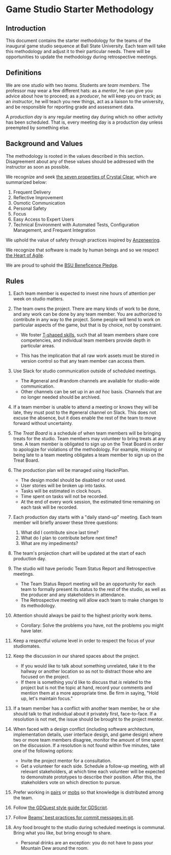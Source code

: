 # Game Studio Starter Methodology

## Introduction

This document contains the starter methodology for the teams
of the inaugural game studio sequence at Ball State University.
Each team will take this methodology and adjust it to their
particular needs. There will be opportunities to update the
methodology during retrospective meetings.

## Definitions

We are one _studio_ with two _teams_. Students are _team members_. The professor may wear a few different hats: as a _mentor_, he can give you advice about how to proceed; as a _producer_, he will keep you on track; as an _instructor_, he will teach you new things, act as a liaison to the university, and be responsible for reporting grade and assessment data.

A _production day_ is any regular meeting day during which
no other activity has been scheduled. That is, every meeting 
day is a production day unless preempted by something else.

## Background and Values

The methodology is rooted in the values described in this section. Disagreement
about any of these values should be addressed with the instructor as soon as
possible.

We recognize and seek [the seven properties of Crystal
Clear](https://www.projectsmart.co.uk/7-properties-of-highly-successful-projects-from-crystal-clear.php),
which are summarized below:
1. Frequent Delivery
2. Reflective Improvement
3. Osmotic Communication
4. Personal Safety
5. Focus
6. Easy Access to Expert Users
7. Technical Environment with Automated Tests, Configuration Management, and
   Frequent Integration

We uphold the value of safety through practices inspired by
[Anzeneering](https://www.industriallogic.com/blog/anzeneering/).

We recognize that software is made by human beings and so we respect [the Heart of Agile](https://heartofagile.com).

We are proud to uphold the [BSU Beneficence Pledge](https://www.bsu.edu/about/beneficence).


## Rules

1. Each team member is expected to invest nine hours of attention per week on studio matters. 

1. The team owns the project. There are many kinds of work to be done, and any work can be done by any team member. You are authorized to contribute in any way to the project. Some people will tend to work on particular aspects of the game, but that is by choice, not by constraint.

    - We foster [T-shaped
      skills](https://en.wikipedia.org/wiki/T-shaped_skills), such that all team members share core competencies, and individual team members provide depth in particular areas.

    - This has the implication that all raw work assets must be stored in version control so that any team member can access them.

1. Use Slack for studio communication outside of scheduled meetings.
    - The #general and #random channels are available for studio-wide communication.
    - Other channels can be set up in an _ad hoc_ basis. Channels that are no longer needed should be archived.

1. If a team member is unable to attend a meeting or knows they will be late,
   they must post to the #general channel on Slack. This does not excuse the absence, but it does enable the rest of the team to move forward without uncertainty.

1. The _Treat Board_ is a schedule of when team members will be bringing treats for the studio. Team members may volunteer to bring treats at any time. A team member is obligated to sign up on the Treat Board in order to apologize for violations of the methodology. For example, missing or being late to a team meeting obligates a team member to sign up on the Treat Board.

1. The production plan will be managed using HacknPlan.
    - The design model should be disabled or not used.
    - User stories will be broken up into tasks.
    - Tasks will be estimated in clock hours.
    - Time spent on tasks will not be recorded.
    - At the end of every work session, the estimated time remaining on each task will be recorded.

1. Each production day starts with a "daily stand-up" meeting. Each team member will briefly answer these three questions:
    1. What did I contribute since last time?
    2. What do I plan to contribute before next time?
    3. What are my impediments?

1. The team's projection chart will be updated at the start of each production day.

1. The studio will have periodic Team Status Report and Retrospective meetings.
    - The Team Status Report meeting will be an opportunity for each team to formally present its status to the rest of the studio, as well as the producer and any stakeholders in attendance.
    - The Retrospective meeting will allow each team to make changes to its methodology.

1. Attention should always be paid to the highest priority work items.
    - Corollary: Solve the problems you have, not the problems you might have later. 
  
1. Keep a respectful volume level in order to respect the focus of your
   studiomates.

1. Keep the discussion in our shared spaces about the project. 
    - If you would like to talk about something unrelated, take it to the hallway
     or another location so as not to distract those who are focused on the project.
    - If there is something you'd like to discuss that *is* related to the project 
    but is not the topic at hand, record your comments and mention them at a more 
    appropriate time. Be firm in saying, "Hold up, let's maintain focus."

1. If a team member has a conflict with another team member, he or she should
   talk to that individual about it privately first, face-to-face. If a
   resolution is not met, the issue should be brought to the project mentor.

1. When faced with a design conflict (including software architecture,
   implementation details, user interface design, and game design) where two or
   more team members disagree, monitor the amount of time spent on the
   discussion. If a resolution is not found within five minutes, take one of the
   following options:
    - Invite the project mentor for a consultation.
    - Get a volunteer for each side. Schedule a follow-up meeting, with all
      relevant stakeholders, at which time each volunteer will be expected to
      demonstrate prototypes to describe their position. After this, the
      stakeholders vote on which direction to pursue.

1. Prefer working in [pairs](http://www.extremeprogramming.org/rules/pair.html) or [mobs](https://en.wikipedia.org/wiki/Mob_programming) so that knowledge is distributed among the team.

1. Follow [the GDQuest style guide for GDScript](https://gdquest.gitbook.io/gdquests-guidelines/godot-gdscript-guidelines).

1. Follow [Beams' best practices for commit messages in git](https://cbea.ms/git-commit/).

1. Any food brought to the studio during scheduled meetings is communal. 
   Bring what you like, but bring enough to share. 
    - Personal drinks are an exception: you do not have to pass your Mountain Dew around the room.

